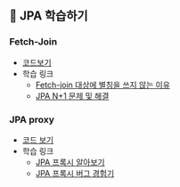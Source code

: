 ## 🚀 JPA 학습하기

### Fetch-Join 
- [코드보기](https://github.com/yjksw/jpa-study/blob/fetch-join/src/test/java/com/example/jpastudy/FetchJoinTest.java)
- 학습 링크
  - [Fetch-join 대상에 별칭을 쓰지 않는 이유](https://yjksw.github.io/jpa-fetch-join-nickname/)
  - [JPA N+1 문제 및 해결](https://yjksw.github.io/jpa-query-bug/)
  
### JPA proxy
- [코드 보기](https://github.com/yjksw/jpa-study/blob/jpa-proxy/src/test/java/com/example/jpastudy/proxy/ProxyTest.java)
- 학습 링크
  - [JPA 프록시 알아보기](https://yjksw.github.io/jpa-proxy/)
  - [JPA 프록시 버그 경험기](https://yjksw.github.io/jpa-proxy-equals-bug/)
